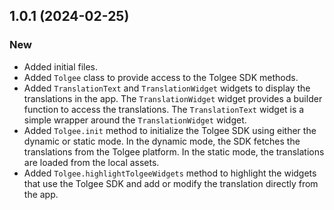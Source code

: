 ## 1.0.1 (2024-02-25)
### New
- Added initial files.
- Added `Tolgee` class to provide access to the Tolgee SDK methods.
- Added `TranslationText` and `TranslationWidget` widgets to display the translations in the app. The `TranslationWidget` widget provides a builder function to access the translations. The `TranslationText` widget is a simple wrapper around the `TranslationWidget` widget.
- Added `Tolgee.init` method to initialize the Tolgee SDK using either the dynamic or static mode. In the dynamic mode, the SDK fetches the translations from the Tolgee platform. In the static mode, the translations are loaded from the local assets.
- Added `Tolgee.highlightTolgeeWidgets` method to highlight the widgets that use the Tolgee SDK and add or modify the translation directly from the app.
